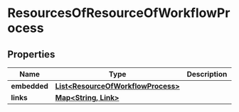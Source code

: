 
# ResourcesOfResourceOfWorkflowProcess

## Properties
Name | Type | Description | Notes
------------ | ------------- | ------------- | -------------
**embedded** | [**List&lt;ResourceOfWorkflowProcess&gt;**](ResourceOfWorkflowProcess.md) |  |  [optional]
**links** | [**Map&lt;String, Link&gt;**](Link.md) |  |  [optional]



